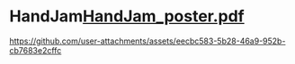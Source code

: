 # HandJam[HandJam_poster.pdf](https://github.com/user-attachments/files/20097256/HandJam_poster.pdf)


https://github.com/user-attachments/assets/eecbc583-5b28-46a9-952b-cb7683e2cffc


